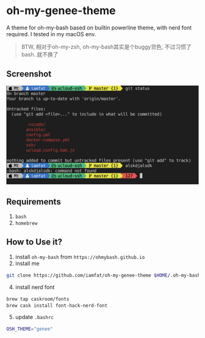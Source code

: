 # oh-my-genee-theme
A theme for oh-my-bash based on builtin powerline theme,  with nerd font required. I tested in my macOS env.

> BTW, 相对于oh-my-zsh, oh-my-bash其实是个buggy货色, 不过习惯了bash..就不换了

## Screenshot
![screenshot](screenshot.png)

## Requirements
1. `bash`
2. `homebrew`

## How to Use it?
1. install `oh-my-bash` from `https://ohmybash.github.io`
3. install me
```bash
git clone https://github.com/iamfat/oh-my-genee-theme $HOME/.oh-my-bash/custom/themes/genee
```
4. install nerd font
```bash
brew tap caskroom/fonts
brew cask install font-hack-nerd-font
```
5. update `.bashrc`
```bash
OSH_THEME="genee"
```

